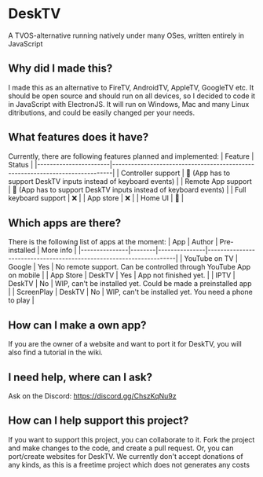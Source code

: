 # DeskTV
A TVOS-alternative running natively under many OSes, written entirely in JavaScript

## Why did I made this?
I made this as an alternative to FireTV, AndroidTV, AppleTV, GoogleTV etc. It should be open source and should run on all devices, so I decided to code it in JavaScript with ElectronJS. It will run on Windows, Mac and many Linux ditributions, and could be easily changed per your needs.

## What features does it have?
Currently, there are following features planned and implemented:
| Feature               | Status                                                                       |
|-----------------------|------------------------------------------------------------------------------|
| Controller support    | :construction: (App has to support DeskTV inputs instead of keyboard events) |
| Remote App support    | :construction: (App has to support DeskTV inputs instead of keyboard events) |
| Full keyboard support | :x:                                                                          |
| App store             | :x:                                                                          |
| Home UI               | :construction:                                                               |

## Which apps are there?
There is the following list of apps at the moment:
| App           | Author | Pre-installed | More info                                                          |
|---------------|--------|---------------|--------------------------------------------------------------------|
| YouTube on TV | Google | Yes           | No remote support. Can be controlled through YouTube App on mobile |
| App Store     | DeskTV | Yes           | App not finished yet.                                              |
| IPTV          | DeskTV | No            | WIP, can't be installed yet. Could be made a preinstalled app      |
| ScreenPlay    | DeskTV | No            | WIP, can't be installed yet. You need a phone to play              |

## How can I make a own app?
If you are the owner of a website and want to port it for DeskTV, you will also find a tutorial in the wiki.

## I need help, where can I ask?
Ask on the Discord: https://discord.gg/ChszKqNu9z

## How can I help support this project?
If you want to support this project, you can collaborate to it. Fork the project and make changes to the code, and create a pull request. Or, you can port/create websites for DeskTV.
We currently don't accept donations of any kinds, as this is a freetime project which does not generates any costs
